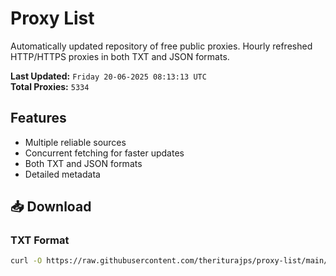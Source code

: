 # Proxy List

Automatically updated repository of free public proxies. Hourly refreshed HTTP/HTTPS proxies in both TXT and JSON formats.

**Last Updated:** `Friday 20-06-2025 08:13:13 UTC`  
**Total Proxies:** `5334`

## Features
- Multiple reliable sources
- Concurrent fetching for faster updates
- Both TXT and JSON formats
- Detailed metadata

## 📥 Download

### TXT Format
```bash
curl -O https://raw.githubusercontent.com/theriturajps/proxy-list/main/proxies.txt